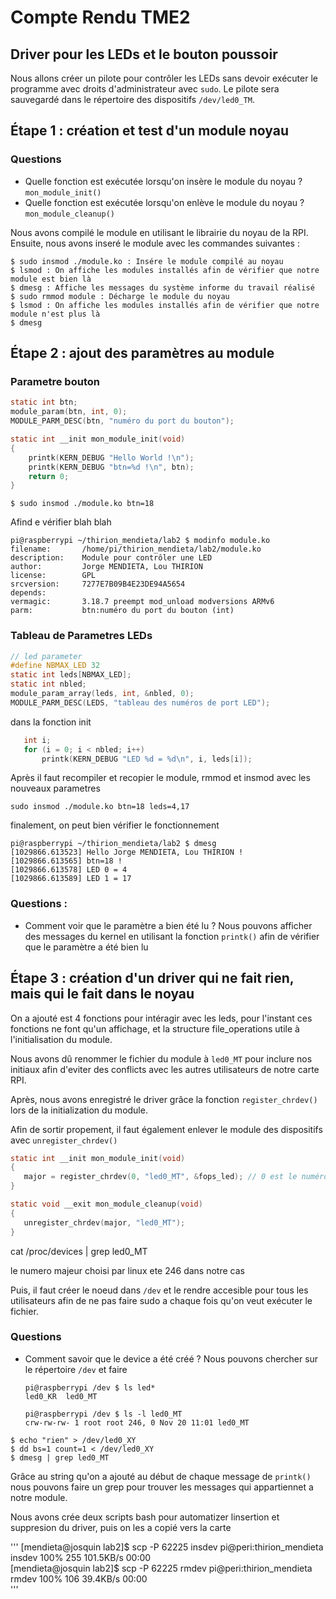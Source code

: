 # Compte Rendu TME2

## Driver pour les LEDs et le bouton poussoir

Nous allons créer un pilote pour contrôler les LEDs sans devoir exécuter le programme avec droits d'administrateur avec `sudo`. Le pilote sera sauvegardé dans le répertoire des dispositifs `/dev/led0_TM`.

## Étape 1 : création et test d'un module noyau

### Questions
- Quelle fonction est exécutée lorsqu'on insère le module du noyau ?
    `mon_module_init()`
- Quelle fonction est exécutée lorsqu'on enlève le module du noyau ? 
    `mon_module_cleanup()`

Nous avons compilé le module en utilisant le librairie du noyau de la RPI. Ensuite, nous avons inseré le module avec les commandes suivantes :

```
$ sudo insmod ./module.ko : Insére le module compilé au noyau
$ lsmod : On affiche les modules installés afin de vérifier que notre module est bien là
$ dmesg : Affiche les messages du système informe du travail réalisé
$ sudo rmmod module : Décharge le module du noyau
$ lsmod : On affiche les modules installés afin de vérifier que notre module n'est plus là
$ dmesg
```

## Étape 2 : ajout des paramètres au module

### Parametre bouton

```c
static int btn;
module_param(btn, int, 0);
MODULE_PARM_DESC(btn, "numéro du port du bouton");

static int __init mon_module_init(void)
{
    printk(KERN_DEBUG "Hello World !\n");
    printk(KERN_DEBUG "btn=%d !\n", btn);
    return 0;
}
```

```
$ sudo insmod ./module.ko btn=18
```


Afind e vérifier blah blah 

```
pi@raspberrypi ~/thirion_mendieta/lab2 $ modinfo module.ko
filename:       /home/pi/thirion_mendieta/lab2/module.ko
description:    Module pour contrôler une LED
author:         Jorge MENDIETA, Lou THIRION
license:        GPL
srcversion:     7277E7B09B4E23DE94A5654
depends:        
vermagic:       3.18.7 preempt mod_unload modversions ARMv6 
parm:           btn:numéro du port du bouton (int)
```

### Tableau de Parametres LEDs

```c
// led parameter
#define NBMAX_LED 32
static int leds[NBMAX_LED];
static int nbled;
module_param_array(leds, int, &nbled, 0);
MODULE_PARM_DESC(LEDS, "tableau des numéros de port LED");
```
dans la fonction init

```c
   int i;
   for (i = 0; i < nbled; i++)
       printk(KERN_DEBUG "LED %d = %d\n", i, leds[i]);

```

Après il faut recompiler et recopier le module, rmmod et insmod avec les nouveaux parametres

```
sudo insmod ./module.ko btn=18 leds=4,17
```

finalement, on peut bien vérifier le fonctionnement

```
pi@raspberrypi ~/thirion_mendieta/lab2 $ dmesg
[1029866.613523] Hello Jorge MENDIETA, Lou THIRION !
[1029866.613565] btn=18 !
[1029866.613578] LED 0 = 4
[1029866.613589] LED 1 = 17
```
### Questions :

- Comment voir que le paramètre a bien été lu ? 
    Nous pouvons afficher des messages du kernel en utilisant la fonction `printk()` afin de vérifier que le paramètre a été bien lu

## Étape 3 : création d'un driver qui ne fait rien, mais qui le fait dans le noyau

On a ajouté est 4 fonctions pour intéragir avec les leds, pour l'instant ces fonctions ne font qu'un affichage, et la structure file_operations utile à l'initialisation du module.

Nous avons dû renommer le fichier du module à `led0_MT` pour inclure nos initiaux afin d'eviter des conflicts avec les autres utilisateurs de notre carte RPI.

Après, nous avons enregistré le driver grâce la fonction `register_chrdev()` lors de la initialization du module. 

Afin de sortir propement, il faut également enlever le module des dispositifs avec `unregister_chrdev()`

```c
static int __init mon_module_init(void)
{
   major = register_chrdev(0, "led0_MT", &fops_led); // 0 est le numéro majeur qu'on laisse choisir par linux
}

static void __exit mon_module_cleanup(void)
{
   unregister_chrdev(major, "led0_MT");
}
```

cat /proc/devices | grep led0_MT

le numero majeur choisi par linux ete 246 dans notre cas

Puis, il faut créer le noeud dans `/dev` et le rendre accesible pour tous les utilisateurs afin de ne pas faire sudo a chaque fois qu'on veut exécuter le fichier.



### Questions

- Comment savoir que le device a été créé ? 
    Nous pouvons chercher sur le répertoire `/dev` et faire 
    ```
    pi@raspberrypi /dev $ ls led*
    led0_KR  led0_MT

    pi@raspberrypi /dev $ ls -l led0_MT 
    crw-rw-rw- 1 root root 246, 0 Nov 20 11:01 led0_MT
    ```

```
$ echo "rien" > /dev/led0_XY
$ dd bs=1 count=1 < /dev/led0_XY
$ dmesg | grep led0_MT
```

Grâce au string qu'on a ajouté au début de chaque message de `printk()` nous pouvons faire un grep pour trouver les messages qui appartiennet a notre module.

Nous avons crée deux scripts bash pour automatizer linsertion et suppresion du driver, puis on les a copié vers la carte

'''
[mendieta@josquin lab2]$ scp -P 62225 insdev pi@peri:thirion_mendieta
insdev                                                                             100%  255   101.5KB/s   00:00    
[mendieta@josquin lab2]$ scp -P 62225 rmdev pi@peri:thirion_mendieta
rmdev                                                                              100%  106    39.4KB/s   00:00   
'''